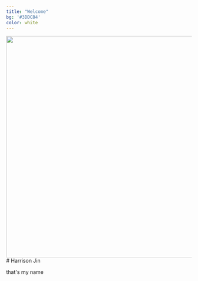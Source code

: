 ```yaml
---
title: "Welcome"
bg: '#3DDC84'
color: white
---
```

<div class="flex">
<img src="../img/coverPhoto.png" width="600">
<div markdown="1">
# Harrison Jin

that's my name
</div>
</div>
